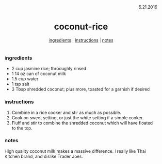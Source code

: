 <p align="right">6.21.2019</p>

<h1 align="center">coconut-rice</h1>

<div align="center">
  <a href="#ingredients">ingredients</a> | 
  <a href="#instructions">instructions</a> | 
  <a href="#notes">notes</a>
</div>
<br>

### ingredients
- 2 cup jasmine rice; throoughly rinsed
- 1 14 oz can of coconut milk
- 1.5 cup water
- 1 tsp salt
- 3 Tbsp shredded coconut; plus more, toasted for a garnish if desired

### instructions
1. Combine in a rice cooker and stir as much as possible.
2. Cook on sweet setting, or just the white setting if a simple cooker.
3. Fluff and stir to combine the shredded coconut which will have floated to the top.

### notes
High quality coconut milk makes a massive difference.  I really like Thai Kitchen brand, and dislike Trader Joes.
